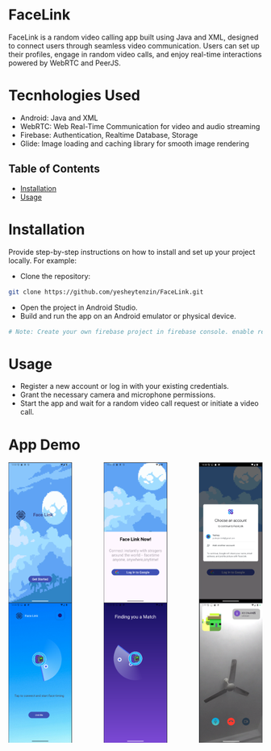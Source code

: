 # FaceLink

FaceLink is a random video calling app built using Java and XML, designed to connect users through seamless video communication. Users can set up their profiles, engage in random video calls, and enjoy real-time interactions powered by WebRTC and PeerJS.

# Tecnhologies Used
- Android: Java and XML
- WebRTC: Web Real-Time Communication for video and audio streaming
- Firebase: Authentication, Realtime Database, Storage
- Glide: Image loading and caching library for smooth image rendering


## Table of Contents

- [Installation](#installation)
- [Usage](#usage)

# Installation

Provide step-by-step instructions on how to install and set up your project locally. For example:

- Clone the repository:
```bash
git clone https://github.com/yesheytenzin/FaceLink.git
```
- Open the project in Android Studio.
- Build and run the app on an Android emulator or physical device.
``` bash
# Note: Create your own firebase project in firebase console. enable realtime database and google auth. then download google-services.json and import it in your app directory
```


# Usage
- Register a new account or log in with your existing credentials.
- Grant the necessary camera and microphone permissions.
- Start the app and wait for a random video call request or initiate a video call.

# App Demo
<div style="display: flex; justify-content: space-between;">
  <img src="app_design/1.png" alt="Image 1" style="width: 25%;">
  <img src="app_design/2.png" alt="Image 2" style="width: 25%;">
  <img src="app_design/3.png" alt="Image 3" style="width: 25%;">
</div>

<div style="display: flex; justify-content: space-between;">
  <img src="app_design/4.png" alt="Image 4" style="width: 25%;">

  <img src="app_design/5.png" alt="Image 5" style="width: 25%;">

  <img src="app_design/6.png" alt="Image 6" style="width: 25%;">
</div>
